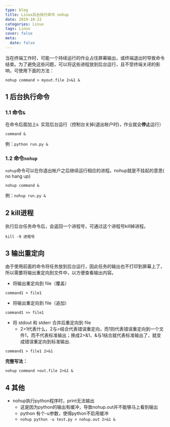 ```yaml
---
type: blog
title: Linux后台执行命令 nohup
date: 2019-10-22
categories: Linux
tags: Linux
cover: false
meta:
  date: false
---
```




当在终端工作时，可能一个持续运行的作业占住屏幕输出，或终端退出时导致命令结束。为了避免这些问题，可以将这些进程放到后台运行，且不受终端关闭的影响，可使用下面的方法：

```shell
nohup command > myout.file 2>&1 &
```

<!-- more -->

## 1 后台执行命令

### 1.1 命令`&`

在命令后面加上`& `实现后台运行（控制台关掉(退出帐户时)，作业就会**停止**运行）

```
command &
```

例：`python run.py &`



### 1.2 命令`nohup`

`nohup`命令可以在你退出帐户之后继续运行相应的进程。nohup就是不挂起的意思( no hang up)

```shell
nohup command &
```

例：`nohup run.py &`



## 2 kill进程

执行后台任务命令后，会返回一个进程号，可通过这个进程号kill掉进程。

```
kill -9 进程号
```



## 3 输出重定向

由于使用前面的命令将任务放到后台运行，因此任务的输出也不打印到屏幕上了，所以需要将输出重定向到文件中，以方便查看输出内容。

- 将输出重定向到 file（覆盖）

```
command1 > file1
```

- 将输出重定向到 file（追加）

```
command1 >> file1
```

- 将 stdout 和 stderr 合并后重定向到 file
  - 2>1代表什么，2与>结合代表错误重定向，而1则代表错误重定向到一个文件1，而不代表标准输出；换成2>&1，&与1结合就代表标准输出了，就变成错误重定向到标准输出.

```
command1 > file1 2>&1
```



**完整写法：**

```
nohup command >out.file 2>&1 &
```



## 4 其他

- nohup执行python程序时，print无法输出
  - 这是因为python的输出有缓冲，导致nohup.out并不能够马上看到输出
  - python 有个-u参数，使得python不启用缓冲
  - `nohup python -u test.py > nohup.out 2>&1 &`